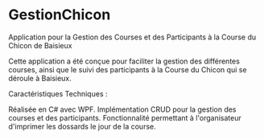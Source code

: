 # GestionChicon
Application pour la Gestion des Courses et des Participants à la Course du Chicon de Baisieux

Cette application a été conçue pour faciliter la gestion des différentes courses, ainsi que le suivi des participants à la Course du Chicon qui se déroule à Baisieux.

Caractéristiques Techniques :

Réalisée en C# avec WPF.
Implémentation CRUD pour la gestion des courses et des participants.
Fonctionnalité permettant à l'organisateur d'imprimer les dossards le jour de la course.
 
